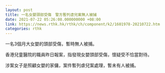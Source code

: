 ```yaml
---
layout: post
title: 一名女嬰頭部受傷　警方暫列虐兒案無人被捕
date: 2021-07-22 05:26:08.000000000 +08:00
link: https://news.rthk.hk/rthk/ch/component/k2/1601978-20210722.htm
categories: rthk
---
```


一名3個月大女嬰的頭部受傷，暫時無人被捕。

香港兒童醫院的職員昨日報案，指發現女嬰頭部受傷，懷疑受不恰當對待。

涉案女子是照顧女嬰的家傭，案件暫列虐兒案處理，暫未有人被捕。
